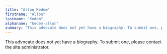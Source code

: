```yaml
---
title: "Allon Kedem"
firstname: "Allon"
lastname: "Kedem"
alphaname: "kedem-allon"
summary: "This advocate does not yet have a biography. To submit one, please contact the site administrator."
---
```

This advocate does not yet have a biography. To submit one, please contact the site administrator.

